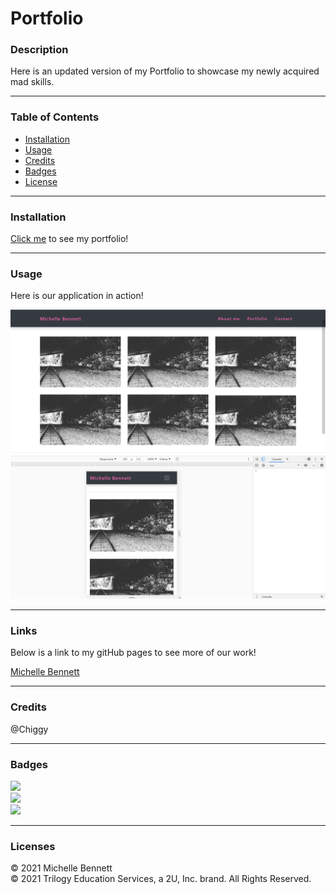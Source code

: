 # Portfolio
### Description

Here is an updated version of my Portfolio to showcase my newly acquired mad skills. <br>

---

### Table of Contents
* [Installation](#Installation) 
* [Usage](#Usage)  
* [Credits](#Credits)  
* [Badges](#Badges)  
* [License](#License)

---
<a name = "Installation"></a>
### Installation 
<a href = "https://mbennett1991.github.io/Portfolio/">Click me</a> to see my portfolio!

---
<a name = "Usage"></a>
### Usage  
Here is our application in action!

![](assets/images/screenshot1.png)<br>
![](assets/images/screenshot2.png)<br>

---
<a name = "Links"></a>
### Links
Below is a link to my gitHub pages to see more of our work!

<a href = "https://github.com/mbennett1991/">Michelle Bennett</a>
 
---
<a name = "Credits"></a>  
### Credits
@Chiggy

---
<a name = "Badges"></a>
### Badges 
<img src = "https://img.shields.io/badge/HTML-100%25-red"
/><br>
<img src = "https://img.shields.io/badge/JS-100%25-blue"
/><br>
<img src = "https://img.shields.io/badge/CSS-100%25-green"
/>

---
<a name = "License"></a>
### Licenses 
© 2021 Michelle Bennett<br>
© 2021 Trilogy Education Services, a 2U, Inc. brand. All Rights Reserved.
